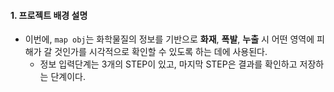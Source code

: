 
#### 1. 프로젝트 배경 설명

- 이번에, `map obj`는 화학물질의 정보를 기반으로 **화재**, **폭발**, **누출** 시 어떤 영역에 피해가 갈 것인가를 시각적으로 확인할 수 있도록 하는 데에 사용된다.
	- 정보 입력단계는 3개의 STEP이 있고, 마지막 STEP은 결과를 확인하고 저장하는 단계이다.